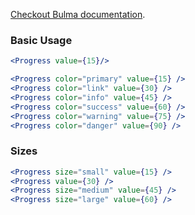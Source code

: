 [Checkout Bulma documentation](https://bulma.io/documentation/elements/progress/).

### Basic Usage

```jsx
<Progress value={15}/>
```

```jsx
<Progress color="primary" value={15} />
<Progress color="link" value={30} />
<Progress color="info" value={45} />
<Progress color="success" value={60} />
<Progress color="warning" value={75} />
<Progress color="danger" value={90} />
```

### Sizes

```jsx
<Progress size="small" value={15} />
<Progress value={30} />
<Progress size="medium" value={45} />
<Progress size="large" value={60} />
```
